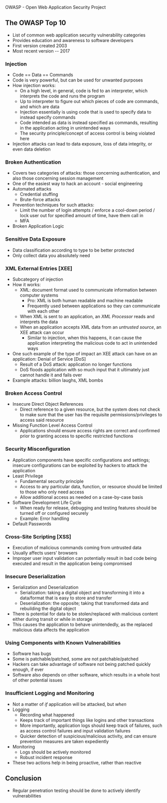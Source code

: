 OWASP - Open Web Application Security Project 

## The OWASP Top 10 ##  
* List of common web application security vulnerability categories 
* Provides education and awareness to software developers
* First version created 2003 
* Most recent version -- 2017 

### Injection ### 
* Code == Data == Commands 
* Code is very powerful, but can be used for unwanted purposes 
* How injection works: 
    * On a high level, in general, code is fed to an interpreter, which interprets the code and runs the program 
    * Up to interpreter to figure out which pieces of code are commands, and which are data 
    * Injection essentially is using code that is used to specify data to instead specify commands 
    * Code intended as data is instead specified as commands, resulting in the application acting in unintended ways
    * The security principle/concept of access control is being violated here
* Injection attacks can lead to data exposure, loss of data integrity, or even data deletion 

### Broken Authentication ### 
* Covers two categories of attacks: those concerning authentication, and also those concerning session management 
* One of the easiest way to hack an account - social engineering 
* Automated attacks 
    * Credential stuffing 
    * Brute-force attacks
* Prevention techniques for such attacks: 
    * Limit the number of login attempts / enforce a cool-down period / lock user out for specified amount of time, have them call in
    * MFA 
* Broken Application Logic 

### Sensitive Data Exposure ### 
* Data classification according to type to be better protected 
* Only collect data you absolutely need 

### XML External Entries [XEE] ### 
* Subcategory of injection 
* How it works: 
    * XML: document format used to communicate information between computer systems
        * Pro: XML is both human readable and machine readable 
        * Frequently used between applications so they can communicate with each other
    * When XML is sent to an application, an _XML Processor_ reads and interprets the data
    * When an application accepts XML data from an _untrusted source_, an XEE attack can occur 
        * Similar to injection, when this happens, it can cause the application interpreting the malicious code to act in unintended ways
* One such example of the type of impact an XEE attack can have on an application: Denial of Service [DoS]
    * Result of a DoS attack: application no longer functions
    * DoS floods application with so much input that it ultimately just cannot handle it and fails over
* Example attacks: billion laughs, XML bombs 

### Broken Access Control ### 
* Insecure Direct Object References
    * Direct reference to a given resource, but the system does not check to make sure that the user has the requisite permissions/privileges to access said resource 
* Missing Function Level Access Control 
    * Applications should ensure access rights are correct and confirmed prior to granting access to specific restricted functions 

### Security Misconfiguration ### 
* Application components have specific configurations and settings; insecure configurations can be exploited by hackers to attack the application 
* Least Privilege
    * Fundamental security principle 
    * Access to any particular data, function, or resource should be limited to those who only need access
    * Allow additional access as needed on a case-by-case basis 
* Software Development Life Cycle
    * When ready for release, debugging and testing features should be turned off or configured securely
    * Example: Error handling
* Default Passwords 

### Cross-Site Scripting [XSS] ### 
* Execution of malicious commands coming from untrusted data 
* Usually affects users' browsers 
* Improper user input validation can potentially result in bad code being executed and result in the application being compromised 

### Insecure Deserialization ### 
* Serialization and Deserialization
    * Serialization: taking a digital object and transforming it into a data/format that is easy to store and transfer 
    * Deserialization: the opposite; taking that transformed data and rebuilding the digital object
* There is potential for data to be stolen/replaced with malicious content either during transit or while in storage
* This causes the application to behave unintendedly, as the replaced malicious data affects the application

### Using Components with Known Vulnerabilities ### 
* Software has bugs 
* Some is patchable/patched, some are not patchable/patched
* Hackers can take advantage of software not being patched quickly enough, if ever
* Software also depends on other software, which results in a whole host of other potential issues 

### Insufficient Logging and Monitoring ### 
* Not a matter of _if_ application will be attacked, but _when_ 
* Logging
    * Recording what happened 
    * Keeps track of important things like logins and other transactions
    * More importantly, application logs should keep track of failures, such as access control failures and input validation failures 
    * Quicker detection of suspicious/malicious activity, and can ensure prevention measures are taken expediently 
* Monitoring
    * Logs should be actively monitored 
    * Robust incident response 
* These two actions help in being proactive, rather than reactive  

## Conclusion ## 
* Regular penetration testing should be done to actively identify vulnerabilities 